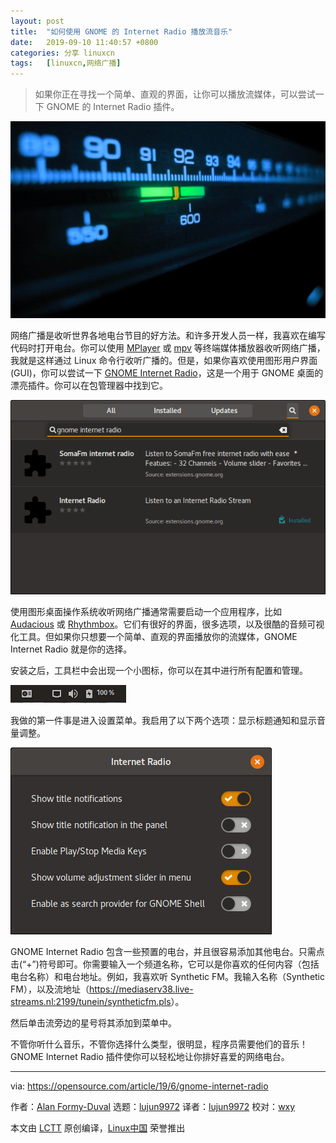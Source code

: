 ```yaml
---
layout: post
title:	"如何使用 GNOME 的 Internet Radio 播放流音乐"
date:	2019-09-10 11:40:57 +0800 
categories:	分享 linuxcn 
tags:	[linuxcn,网络广播]
---
```




> 
> 如果你正在寻找一个简单、直观的界面，让你可以播放流媒体，可以尝试一下 GNOME 的 Internet Radio 插件。
> 
> 
> 


![](/Asserts/Images/album/201909/10/114049ppzxeug7xx7jm7ko.jpg)


网络广播是收听世界各地电台节目的好方法。和许多开发人员一样，我喜欢在编写代码时打开电台。你可以使用 [MPlayer](https://opensource.com/article/18/12/linux-toy-mplayer) 或 [mpv](https://mpv.io/) 等终端媒体播放器收听网络广播，我就是这样通过 Linux 命令行收听广播的。但是，如果你喜欢使用图形用户界面 (GUI)，你可以尝试一下 [GNOME Internet Radio](https://extensions.gnome.org/extension/836/internet-radio/)，这是一个用于 GNOME 桌面的漂亮插件。你可以在包管理器中找到它。


![GNOME Internet Radio plugin](/Asserts/Images/album/201909/10/114101if8uw9frzhz98rwm.png "GNOME Internet Radio plugin")


使用图形桌面操作系统收听网络广播通常需要启动一个应用程序，比如 [Audacious](https://audacious-media-player.org/) 或 [Rhythmbox](https://help.gnome.org/users/rhythmbox/stable/)。它们有很好的界面，很多选项，以及很酷的音频可视化工具。但如果你只想要一个简单、直观的界面播放你的流媒体，GNOME Internet Radio 就是你的选择。


安装之后，工具栏中会出现一个小图标，你可以在其中进行所有配置和管理。


![GNOME Internet Radio icons](/Asserts/Images/album/201909/10/114101zbbkktlye7pxzbfy.png "GNOME Internet Radio icons")


我做的第一件事是进入设置菜单。我启用了以下两个选项：显示标题通知和显示音量调整。


![GNOME Internet Radio Settings](/Asserts/Images/album/201909/10/114101f89bt5icmb9tmiq7.png "GNOME Internet Radio Settings")


GNOME Internet Radio 包含一些预置的电台，并且很容易添加其他电台。只需点击(“+”)符号即可。你需要输入一个频道名称，它可以是你喜欢的任何内容（包括电台名称）和电台地址。例如，我喜欢听 Synthetic FM。我输入名称（Synthetic FM），以及流地址（<https://mediaserv38.live-streams.nl:2199/tunein/syntheticfm.pls>）。


然后单击流旁边的星号将其添加到菜单中。


不管你听什么音乐，不管你选择什么类型，很明显，程序员需要他们的音乐！GNOME Internet Radio 插件使你可以轻松地让你排好喜爱的网络电台。




---


via: <https://opensource.com/article/19/6/gnome-internet-radio>


作者：[Alan Formy-Duval](https://opensource.com/users/alanfdoss/users/r3bl) 选题：[lujun9972](https://github.com/lujun9972) 译者：[lujun9972](https://github.com/lujun9972) 校对：[wxy](https://github.com/wxy)


本文由 [LCTT](https://github.com/LCTT/TranslateProject) 原创编译，[Linux中国](https://linux.cn/) 荣誉推出
